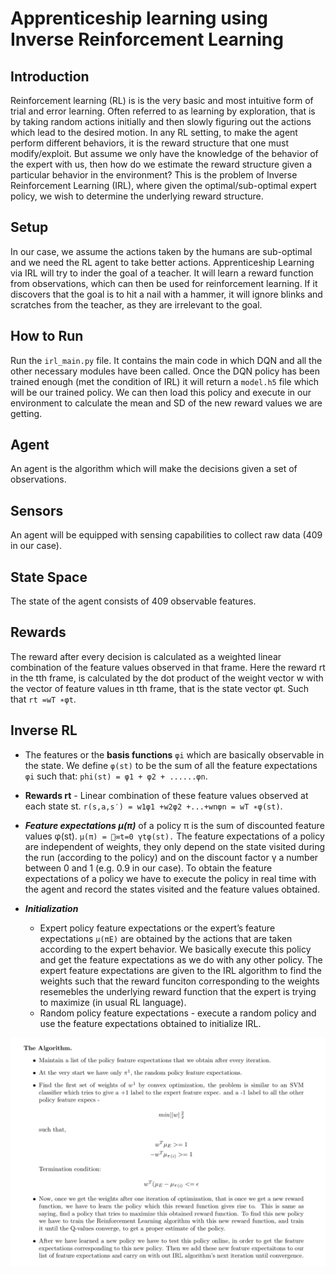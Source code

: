 # Apprenticeship learning using Inverse Reinforcement Learning

## Introduction 
Reinforcement learning (RL) is is the very basic and most intuitive form of trial and error learning. Often referred to as learning by exploration, that is by taking random actions initially and then slowly figuring out the actions which lead to the desired motion. In any RL setting, to make the agent perform different behaviors, it is the reward structure that one must modify/exploit. But assume we only have the knowledge of the behavior of the expert with us, then how do we estimate the reward structure given a particular behavior in the environment? This is the problem of Inverse Reinforcement Learning (IRL), where given the optimal/sub-optimal expert policy, we wish to determine the underlying reward structure.

## Setup 
In our case, we assume the actions taken by the humans are sub-optimal and we need the RL agent to take better actions. Apprenticeship Learning via IRL will try to inder the goal of a teacher. It will learn a reward function from observations, which can then be used for reinforcement learning. If it discovers that the goal is to hit a nail with a hammer, it will ignore blinks and scratches from the teacher, as they are irrelevant to the goal.

## How to Run
Run the ```irl_main.py``` file. It contains the main code in which DQN and all the other necessary modules have been called. Once the DQN policy has been trained enough (met the condition of IRL) it will return a ```model.h5``` file which will be our trained policy. We can then load this policy and execute in our environment to calculate the mean and SD of the new reward values we are getting. 


## Agent
An agent is the algorithm which will make the decisions given a set of observations. 

## Sensors
An agent will be equipped with sensing capabilities to collect raw data (409 in our case). 

## State Space
The state of the agent consists of 409 observable features.

## Rewards
The reward after every decision is calculated as a weighted linear combination of the feature values observed in that frame. Here the reward rt in the tth frame, is calculated by the dot product of the weight vector w with the vector of feature values in tth frame, that is the state vector φt. Such that ```rt =wT ∗φt```.

## Inverse RL
- The features or the **basis functions** ```φi``` which are basically observable in the state. We define ```φ(st)``` to be the sum of all the feature expectations ```φi``` such that: ```phi(st) = φ1 + φ2 + ......φn```.
- **Rewards rt** - Linear combination of these feature values observed at each state st. ```r(s,a,s′) = w1φ1 +w2φ2 +...+wnφn = wT ∗φ(st)```.
- ***Feature expectations μ(π)*** of a policy π is the sum of discounted feature values φ(st). ```μ(π) = 􏰂∞t=0 γtφ(st).```
The feature expectations of a policy are independent of weights, they only depend on the state visited during the run (according to the policy) and on the discount factor γ a number between 0 and 1 (e.g. 0.9 in our case). To obtain the feature expectations of a policy we have to execute the policy in real time with the agent and record the states visited and the feature values obtained.

- ***Initialization*** 
  - Expert policy feature expectations or the expert’s feature expectations ```μ(πE)``` are obtained by the actions that are taken according to the expert behavior. We basically execute this policy and get the feature expectations as we do with any other policy. The expert feature expectations are given to the IRL algorithm to find the weights such that the reward funciton corresponding to the weights resemebles the underlying reward function that the expert is trying to maximize (in usual RL language).
  - Random policy feature expectations - execute a random policy and use the feature expectations obtained to initialize IRL.


![Algorithm](ss.png)
